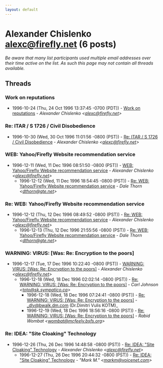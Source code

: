 ```yaml
---
layout: default
---
```


# Alexander Chislenko <alexc@firefly.net> (6 posts)

_Be aware that many list participants used multiple email addresses over their time active on the list. As such this page may not contain all threads available._

## Threads

### Work on reputations
+ 1996-10-24 (Thu, 24 Oct 1996 13:37:45 -0700 (PDT)) - [Work on reputations](/archive/1996/10/9e25064d38415c5079b51f813b2b4162bf0244fc1955ada7dce176e484b97c24) - _Alexander Chislenko \<alexc@firefly.net\>_

### Re: ITAR / S 1726 / Civil Disobedience
+ 1996-10-30 (Wed, 30 Oct 1996 11:01:56 -0800 (PST)) - [Re: ITAR / S 1726 / Civil Disobedience](/archive/1996/10/8ae900495766d22fef6364e916eca4c4ab5c7854232eed62a1809f11752da309) - _Alexander Chislenko \<alexc@firefly.net\>_

### WEB: Yahoo/Firefly Website recommendation service
+ 1996-12-11 (Wed, 11 Dec 1996 08:51:50 -0800 (PST)) - [WEB: Yahoo/Firefly Website recommendation service](/archive/1996/12/e89608ff1b60d2b602d30c4067030633f0250ff7e2d655edb24a464f433c2502) - _Alexander Chislenko \<alexc@firefly.net\>_
  + 1996-12-12 (Wed, 11 Dec 1996 18:54:45 -0800 (PST)) - [Re: WEB: Yahoo/Firefly Website recommendation service](/archive/1996/12/ddb1c60c3b780497e5240793c7e4d6ccaad44ddc232c087b2086053925533f9b) - _Dale Thorn \<dthorn@gte.net\>_

### Re: WEB: Yahoo/Firefly Website recommendation service
+ 1996-12-12 (Thu, 12 Dec 1996 08:49:52 -0800 (PST)) - [Re: WEB: Yahoo/Firefly Website recommendation service](/archive/1996/12/d6c63824c1033f86c437dfd0cf4c6363eb984ec589f589c91b0482b8f894298b) - _Alexander Chislenko \<alexc@firefly.net\>_
  + 1996-12-13 (Thu, 12 Dec 1996 21:55:56 -0800 (PST)) - [Re: WEB: Yahoo/Firefly Website recommendation service](/archive/1996/12/78ef17989a23294b02dedb7973cd820f17afce5c622778b27cc7b5aeed7cc88f) - _Dale Thorn \<dthorn@gte.net\>_

### WARNING: VIRUS: [Was: Re: Encryption to the poors]
+ 1996-12-17 (Tue, 17 Dec 1996 10:22:40 -0800 (PST)) - [WARNING: VIRUS: [Was: Re: Encryption to the poors]](/archive/1996/12/025263fbf59a0472e2a0e42ac7efbe6d84cef26664da9ac88cfffc4f133757a5) - _Alexander Chislenko \<alexc@firefly.net\>_
  + 1996-12-18 (Wed, 18 Dec 1996 02:02:14 -0800 (PST)) - [Re: WARNING: VIRUS: [Was: Re: Encryption to the poors]](/archive/1996/12/f0752035ec18d8c8cd3c1476dd588191ed0b133c81ca7df5c6b11af16646540f) - _Carl Johnson \<toto@sk.sympatico.ca\>_
    + 1996-12-18 (Wed, 18 Dec 1996 07:24:41 -0800 (PST)) - [Re: WARNING: VIRUS: [Was: Re: Encryption to the poors]](/archive/1996/12/f2bb6f4f56f6e8be8421eb452857adf4cc5ad17372cb3a46cabda2c1839279a5) - _dlv@bwalk.dm.com (Dr.Dimitri Vulis KOTM)_
    + 1996-12-19 (Wed, 18 Dec 1996 18:56:16 -0800 (PST)) - [Re: WARNING: VIRUS: [Was: Re: Encryption to the poors]](/archive/1996/12/666aad47efa31613a26298afad8d41a10a553fbb65c3b6e3e574bef6d71e714b) - _Rabid Wombat \<wombat@mcfeely.bsfs.org\>_

### Re: IDEA: "Site Cloaking" Technology
+ 1996-12-26 (Thu, 26 Dec 1996 14:48:58 -0800 (PST)) - [Re: IDEA: "Site Cloaking" Technology](/archive/1996/12/5e3c5a1d27579dc3433ad9d0755a7b316b9239e5ce319659ff76da07e5358cfb) - _Alexander Chislenko \<alexc@firefly.net\>_
  + 1996-12-27 (Thu, 26 Dec 1996 20:44:32 -0800 (PST)) - [Re: IDEA: "Site Cloaking" Technology](/archive/1996/12/480bfff18c20621e243efbf410f6d08f44faf0215b33219bc2d48bd73f2fb589) - _"Mark M." \<markm@voicenet.com\>_

